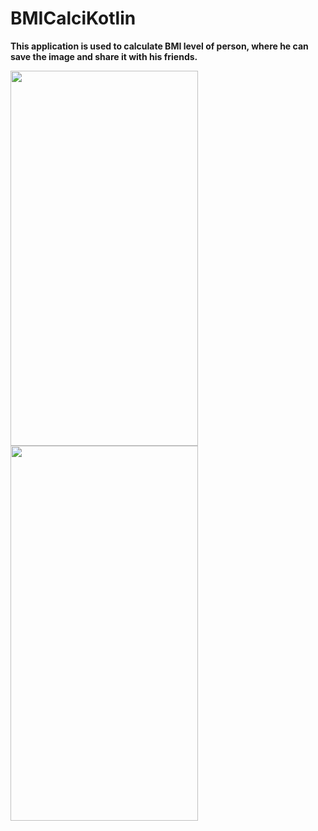 # BMICalciKotlin
**This application is used to calculate BMI level of person, where he can save the image and share it with his friends.**

<img src="https://user-images.githubusercontent.com/26492582/67113486-42b6c080-f1f7-11e9-8b6f-2404cb01b80a.png" width="300" height="600"/>                                         <img src="https://user-images.githubusercontent.com/26492582/67113483-42b6c080-f1f7-11e9-870a-7a9bd2075307.png" width="300" height="600"/>

